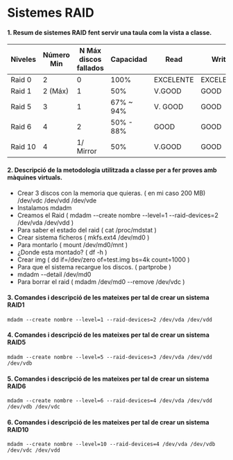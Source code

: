 # Sistemes RAID

#### 1. Resum de sistemes RAID fent servir una taula com la vista a classe.

| Niveles |Número Min | N Máx discos fallados| Capacidad | Read | Write | 
| ------- | --------- | -------------------- | --------- | ---- | ----- |
| Raid 0 | 2 | 0 | 100% | EXCELENTE | EXCELENTE |
| Raid 1 | 2 (Máx)| 1 | 50% | V.GOOD | GOOD |
| Raid 5 | 3 | 1 | 67% ~ 94% | V. GOOD | GOOD |
| Raid 6 | 4 | 2 | 50% - 88% | GOOD | GOOD |
| Raid 10 | 4 | 1/ Mirror | 50% | V.GOOD | GOOD |  


#### 2. Descripció de la metodologia utilitzada a classe per a fer proves amb màquines virtuals.

- Crear 3 discos con la memoria que quieras. ( en mi caso 200 MB) /dev/vdc  /dev/vdd /dev/vde
- Instalamos mdadm
- Creamos el Raid ( mdadm --create nombre --level=1 --raid-devices=2 /dev/vda /dev/vdd )
- Para saber el estado del raid ( cat /proc/mdstat )
- Crear sistema ficheros ( mkfs.ext4 /dev/md0 )
- Para montarlo ( mount /dev/md0/mnt )
- ¿Donde esta montado? ( df -h )
- Crear img ( dd if=/dev/zero of=test.img bs=4k count=1000 )
- Para que el sistema recargue los discos. ( partprobe )
- mdadm --detail /dev/md0
- Para borrar el raid ( mdadm /dev/md0 --remove /dev/vdc )


#### 3. Comandes i descripció de les mateixes per tal de crear un sistema RAID1

    mdadm --create nombre --level=1 --raid-devices=2 /dev/vda /dev/vdd

#### 4. Comandes i descripció de les mateixes per tal de crear un sistema RAID5

    mdadm --create nombre --level=5 --raid-devices=3 /dev/vda /dev/vdd /dev/vdb

#### 5. Comandes i descripció de les mateixes per tal de crear un sistema RAID6

    mdadm --create nombre --level=6 --raid-devices=4 /dev/vda /dev/vdd /dev/vdb /dev/vdc

#### 6. Comandes i descripció de les mateixes per tal de crear un sistema RAID10

    mdadm --create nombre --level=10 --raid-devices=4 /dev/vda /dev/vdb /dev/vdc /dev/vdd


